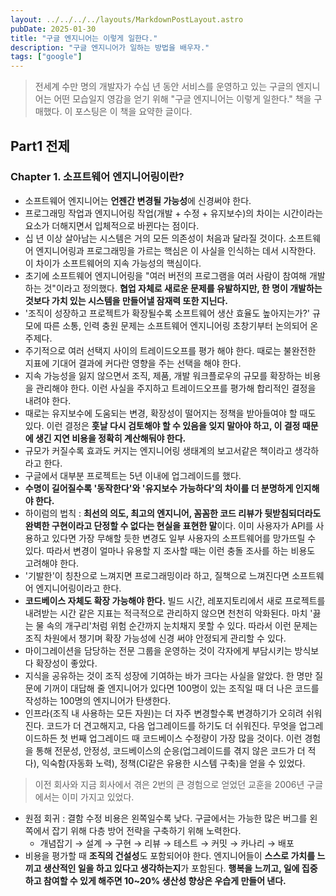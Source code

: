 ```yaml
---
layout: ../../../../layouts/MarkdownPostLayout.astro
pubDate: 2025-01-30
title: "구글 엔지니어는 이렇게 일한다."
description: "구글 엔지니어가 일하는 방법을 배우자."
tags: ["google"]
---
```


> 전세계 수만 명의 개발자가 수십 년 동안 서비스를 운영하고 있는 구글의 엔지니어는 어떤 모습일지 영감을 얻기 위해 "구글 엔지니어는 이렇게 일한다." 책을 구매했다. 이 포스팅은 이 책을 요약한 글이다.

## Part1 전제

### Chapter 1. 소프트웨어 엔지니어링이란?

- 소프트웨어 엔지니어는 **언젠간 변경될 가능성**에 신경써야 한다.
- 프로그래밍 작업과 엔지니어링 작업(개발 + 수정 + 유지보수)의 차이는 시간이라는 요소가 더해지면서 입체적으로 바뀐다는 점이다.
- 십 년 이상 살아남는 시스템은 거의 모든 의존성이 처음과 달라질 것이다. 소프트웨어 엔지니어링과 프로그래밍을 가르는 핵심은 이 사실을 인식하는 데서 시작한다. 이 차이가 소프트웨어의 지속 가능성의 핵심이다.
- 초기에 소프트웨어 엔지니어링을 "여러 버전의 프로그램을 여러 사람이 참여해 개발하는 것"이라고 정의했다. **협업 자체로 새로운 문제를 유발하지만, 한 명이 개발하는 것보다 가치 있는 시스템을 만들어낼 잠재력 또한 지닌다.**
- '조직이 성장하고 프로젝트가 확장될수록 소프트웨어 생산 효율도 높아지는가?' 규모에 따른 소통, 인력 충원 문제는 소프트웨어 엔지니어링 초창기부터 논의되어 온 주제다.
- 주기적으로 여러 선택지 사이의 트레이드오프를 평가 해야 한다. 때로는 불완전한 지표에 기대어 결과에 커다란 영향을 주는 선택을 해야 한다.
- 지속 가능성을 잃지 않으면서 조직, 제품, 개발 워크플로우의 규모를 확장하는 비용을 관리해야 한다. 이런 사실을 주지하고 트레이드오프를 평가해 합리적인 결정을 내려야 한다.
- 때로는 유지보수에 도움되는 변경, 확장성이 떨어지는 정책을 받아들여야 할 때도 있다. 이런 결정은 **훗날 다시 검토해야 할 수 있음을 잊지 말아야 하고, 이 결정 때문에 생긴 지연 비용을 정확히 계산해둬야 한다.**
- 규모가 커질수록 효과도 커지는 엔지니어링 생태계의 보고서같은 책이라고 생각하라고 한다.
- 구글에서 대부분 프로젝트는 5년 이내에 업그레이드를 했다.
- **수명이 길어질수록 '동작한다'와 '유지보수 가능하다'의 차이를 더 분명하게 인지해야 한다.**
- 하이럼의 법칙 : **최선의 의도, 최고의 엔지니어, 꼼꼼한 코드 리뷰가 뒷받침되더라도 완벽한 구현이라고 단정할 수 없다는 현실을 표현한 말**이다. 이미 사용자가 API를 사용하고 있다면 가장 무해할 듯한 변경도 일부 사용자의 소프트웨어를 망가뜨릴 수 있다. 따라서 변경이 얼마나 유용할 지 조사할 때는 이런 충돌 조사를 하는 비용도 고려해야 한다.
- '기발한'이 칭찬으로 느껴지면 프로그래밍이라 하고, 질책으로 느껴진다면 소프트웨어 엔지니어링이라고 한다.
- **코드베이스 자체도 확장 가능해야 한다.** 빌드 시간, 레포지토리에서 새로 프로젝트를 내려받는 시간 같은 지표는 적극적으로 관리하지 않으면 천천히 악화된다. 마치 '끓는 물 속의 개구리'처럼 위험 순간까지 눈치채지 못할 수 있다. 따라서 이런 문제는 조직 차원에서 챙기며 확장 가능성에 신경 써야 안정되게 관리할 수 있다.
- 마이그레이션을 담당하는 전문 그룹을 운영하는 것이 각자에게 부담시키는 방식보다 확장성이 좋았다.
- 지식을 공유하는 것이 조직 성장에 기여하는 바가 크다는 사실을 알았다. 한 명만 질문에 기꺼이 대답해 줄 엔지니어가 있다면 100명이 있는 조직일 때 더 나은 코드를 작성하는 100명의 엔지니어가 탄생한다.
- 인프라(조직 내 사용하는 모든 자원)는 더 자주 변경할수록 변경하기가 오히려 쉬워진다. 코드가 더 견고해지고, 다음 업그레이드를 하기도 더 쉬워진다. 무엇을 업그레이드하든 첫 번째 업그레이드 때 코드베이스 수정량이 가장 많을 것이다. 이런 경험을 통해 전문성, 안정성, 코드베이스의 순응(업그레이드를 겪지 않은 코드가 더 적다), 익숙함(자동화 노력), 정책(CI같은 유용한 시스템 구축)을 얻을 수 있었다.

> 이전 회사와 지금 회사에서 겪은 2번의 큰 경험으로 얻었던 교훈을 2006년 구글에서는 이미 가지고 있었다.

- 원점 회귀 : 결함 수정 비용은 왼쪽일수록 낮다. 구글에서는 가능한 많은 버그를 왼쪽에서 잡기 위해 다층 방어 전략을 구축하기 위해 노력한다.
  - 개념잡기 → 설계 → 구현 → 리뷰 → 테스트 → 커밋 → 카나리 → 배포
- 비용을 평가할 때 **조직의 건설성**도 포함되어야 한다. 엔지니어들이 **스스로 가치를 느끼고 생산적인 일을 하고 있다고 생각하는지**가 포함된다. **행복을 느끼고, 일에 집중하고 참여할 수 있게 해주면 10~20% 생산성 향상은 우습게 만들어 낸다.**
